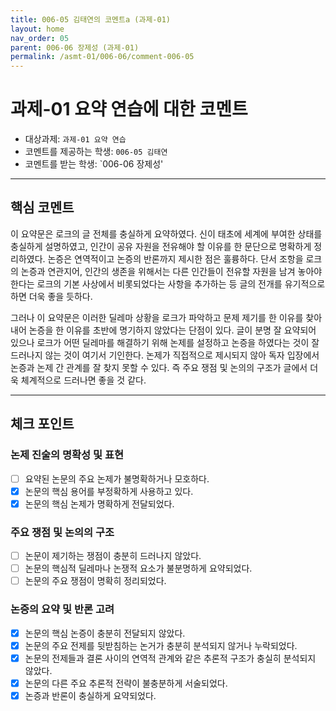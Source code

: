 ```yaml
---
title: 006-05 김태연의 코멘트a (과제-01) 
layout: home
nav_order: 05
parent: 006-06 장제성 (과제-01)
permalink: /asmt-01/006-06/comment-006-05
---
```


# 과제-01 요약 연습에 대한 코멘트

- 대상과제: `과제-01 요약 연습`
- 코멘트를 제공하는 학생: `006-05 김태연` 
- 코멘트를 받는 학생: `006-06 장제성' 

---

## 핵심 코멘트

 이 요약문은 로크의 글 전체를 충실하게 요약하였다. 신이 태초에 세계에 부여한 상태를 충실하게 설명하였고, 인간이 공유 자원을 전유해야 할 이유를 한 문단으로 명확하게 정리하였다. 논증은 연역적이고 논증의 반론까지 제시한 점은 훌륭하다. 단서 조항을 로크의 논증과 연관지어, 인간의 생존을 위해서는 다른 인간들이 전유할 자원을 남겨 놓아야 한다는 로크의 기본 사상에서 비롯되었다는 사항을 추가하는 등 글의 전개를 유기적으로 하면 더욱 좋을 듯하다. 

  그러나 이 요약문은 이러한 딜레마 상황을 로크가 파악하고 문제 제기를 한 이유를 찾아내어 논증을 한 이유를 초반에 명기하지 않았다는 단점이 있다. 글이 분명 잘 요약되어 있으나 로크가 어떤 딜레마를 해결하기 위해 논제를 설정하고 논증을 하였다는 것이 잘 드러나지 않는 것이 여기서 기인한다. 논제가 직접적으로 제시되지 않아 독자 입장에서 논증과 논제 간 관계를 잘 찾지 못할 수 있다. 즉 주요 쟁점 및 논의의 구조가 글에서 더욱 체계적으로 드러나면 좋을 것 같다.

---

## 체크 포인트

### 논제 진술의 명확성 및 표현  
- [ ] 요약된 논문의 주요 논제가 불명확하거나 모호하다.  
- [x] 논문의 핵심 용어를 부정확하게 사용하고 있다.  
- [x] 논문의 핵심 논제가 명확하게 전달되었다.  

### 주요 쟁점 및 논의의 구조  
- [ ] 논문이 제기하는 쟁점이 충분히 드러나지 않았다.  
- [ ] 논문의 핵심적 딜레마나 논쟁적 요소가 불분명하게 요약되었다.  
- [ ] 논문의 주요 쟁점이 명확히 정리되었다.  

### 논증의 요약 및 반론 고려  
- [x] 논문의 핵심 논증이 충분히 전달되지 않았다.  
- [x] 논문의 주요 전제를 뒷받침하는 논거가 충분히 분석되지 않거나 누락되었다.  
- [x] 논문의 전제들과 결론 사이의 연역적 관계와 같은 추론적 구조가 충실히 분석되지 않았다.  
- [x] 논문의 다른 주요 추론적 전략이 불충분하게 서술되었다.
- [x] 논증과 반론이 충실하게 요약되었다. 